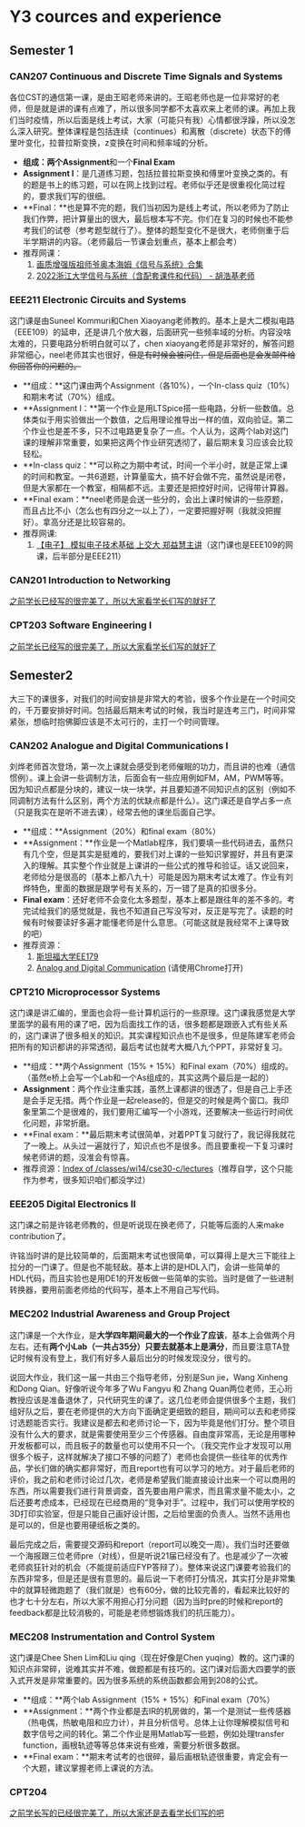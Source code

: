 # Y3 cources and experience

## Semester 1

### CAN207 Continuous and Discrete Time Signals and Systems

各位CST的通信第一课，是由王昭老师来讲的。王昭老师也是一位非常好的老师，但是就是讲的课有点难了，所以很多同学都不太喜欢来上老师的课。再加上我们当时疫情，所以后面是线上考试，大家（可能只有我）心情都很浮躁，所以没怎么深入研究。整体课程是包括连续（continues）和离散（discrete）状态下的傅里叶变化，拉普拉斯变换，z变换在时间和频率域的分析。

* **组成：两个Assignment**和一个**Final Exam**
* **Assignment I**：是几道练习题，包括拉普拉斯变换和傅里叶变换之类的。有的题是书上的练习题，可以在网上找到过程。老师似乎还是很重视化简过程的，要求我们写的很细。
* **Final：**也是算不完的题，我们当初因为是线上考试，所以老师为了防止我们作弊，把计算量出的很大，最后根本写不完。你们在复习的时候也不能参考我们的试卷（参考题型就行了）。整体的题型变化不是很大，老师侧重于后半学期讲的内容。（老师最后一节课会划重点，基本上都会考）
* 推荐网课：
  1. &#x20;[画质增强版祖师爷奥本海姆《信号与系统》合集](https://www.bilibili.com/video/BV1SB4y1C7yx/?spm\_id\_from=333.337.search-card.all.click\&vd\_source=ab192607ba364417df9811d6993d93bf)
  2. [2022浙江大学信号与系统（含配套课件和代码） - 胡浩基老师](https://www.bilibili.com/video/BV1g94y1Q76G?p=12\&vd\_source=ab192607ba364417df9811d6993d93bf)

### EEE211 Electronic Circuits and Systems

这门课是由Suneel Kommuri和Chen Xiaoyang老师教的。基本上是大二模拟电路（EEE109）的延申，还是讲几个放大器，后面研究一些频率域的分析。内容没啥太难的，只要电路分析明白就可以了，chen xiaoyang老师是非常好的，解答问题非常细心，neel老师其实也很好，~~但是有时候会被问住，但是后面也是会发邮件给你回答你的问题的。~~

* **组成：**这门课由两个Assignment（各10%），一个In-class quiz（10%）和期末考试（70%）组成。
* **Assignment I：**第一个作业是用LTSpice搭一些电路，分析一些数值。总体类似于用实验做出一个数值，之后用理论推导出一样的值，双向验证。第二个作业也是差不多，只不过电路更复杂了一点。个人认为，这两个lab对这门课的理解非常重要，如果把这两个作业研究透彻了，最后期末复习应该会比较轻松。
* **In-class quiz：**可以称之为期中考试，时间一个半小时，就是正常上课的时间和教室。一共6道题，计算量蛮大，搞不好会做不完，虽然说是闭卷，但是大家都在一个教室，相隔都不远。主要还是把控好时间，记得带计算器。
* **Final exam：**neel老师是会送一些分的，会出上课时候讲的一些原题，而且占比不小（怎么也有四分之一以上了），一定要把握好啊（我就没把握好）。拿高分还是比较容易的。
* 推荐网课:
  1. &#x20;[【电子】 模拟电子技术基础 上交大 郑益慧主讲](https://www.bilibili.com/video/BV1Gt411b7Zq?p=13\&vd\_source=ab192607ba364417df9811d6993d93bf)（这门课也是EEE109的网课，后半部分是EEE211）

### CAN201 Introduction to Networking

[之前学长已经写的很完美了，所以大家看学长们写的就好了](../ics-ke-cheng-jing-yan-fen-xiang/xi-pu-y3-ke-cheng.md#can201-introduction-to-networking)

### CPT203 Software Engineering I

[之前学长已经写的很完美了，所以大家看学长们写的就好了](../ics-ke-cheng-jing-yan-fen-xiang/xi-pu-y3-ke-cheng.md#cpt-203-software-engineering)

## Semester2

大三下的课很多，对我们的时间安排是非常大的考验，很多个作业是在一个时间交的，千万要安排好时间。包括最后期末考试的时候，我当时是连考三门，时间非常紧张，想临时抱佛脚应该是不太可行的，主打一个时间管理。

### CAN202 Analogue and Digital Communications I

刘烨老师首次登场，第一次上课就会感受到老师催眠的功力，而且讲的也难（通信惯例）。课上会讲一些调制方法，后面会有一些应用例如FM，AM，PWM等等。因为知识点都是分块的，建议一块一块学，并且要知道不同知识点的区别（例如不同调制方法有什么区别，两个方法的优缺点都是什么）。这门课还是自学占多一点（只是我实在是听不进去课），经常去他的课坐后面自己学。

* **组成：**Assignment（20%）和final exam（80%）
* **Assignment：**作业是一个Matlab程序，我们要填一些代码进去，虽然只有几个空，但是其实是挺难的，要我们对上课的一些知识掌握好，并且有更深入的理解。其实整个作业就是上课讲的一些公式的推导和验证。话又说回来，老师给分是很高的（基本上都八九十）可能是因为期末考试太难了。作业有刘烨特色，里面的数据是跟学号有关系的，万一错了是真的扣很多分。
* **Final exam**：还好老师不会变化太多题型，基本上都是跟往年的差不多的。考完试给我们的感觉就是，我也不知道自己写没写对，反正是写完了。读题的时候有时候要读好多遍才能懂老师是什么意思。（可能这就是我经常不上课导致的吧）
* 推荐资源：
  1. [斯坦福大学EE179](https://web.stanford.edu/class/ee179/Notes.html)
  2. [Analog and Digital Communication](https://www.youtube.com/playlist?list=PLwjK\_iyK4LLArUHRm3SvPLT0XWlVhpl4h) (请使用Chrome打开)

### CPT210 Microprocessor Systems

这门课是讲汇编的，里面也会将一些计算机运行的一些原理。这门课我感觉是大学里面学的最有用的课了吧，因为后面找工作的话，很多题都是跟嵌入式有些关系的，这门课讲了很多相关的知识。其实课程知识点也不是很多，但是陈建军老师会把所有的知识都讲的非常透彻，最后考试也就考大概八九个PPT，非常好复习。

* **组成：**两个Assignment（15% + 15%）和Final exam（70%）组成的。（虽然e桥上会写一个Lab和一个As组成的，其实这两个最后是一起的）
* **Assignment**：两个作业注重实践，虽然上课都讲的很透了，但是自己上手还是会手足无措。两个作业是一起release的，但是交的时候是两个窗口。我印象里第二个是很难的，我们要用汇编写一个小游戏，还要解决一些运行时间优化问题，非常折磨。
* **Final exam：**最后期末考试很简单，对着PPT复习就行了，我记得我就花了一晚上。从头过一遍就行了，知识点也不是很多。而且要重视一下复习课时候老师讲的题，没准会有惊喜。
* 推荐资源：[Index of /classes/wi14/cse30-c/lectures](https://cseweb.ucsd.edu/classes/wi14/cse30-c/lectures/)（推荐自学，这个只能作为参考，很多知识咱们都没学过）

### EEE205 Digital Electronics II

这门课之前是许铭老师教的，但是听说现在换老师了，只能等后面的人来make contribution了。

许铭当时讲的是比较简单的，后面期末考试也很简单，可以算得上是大三下能往上拉分的一门课了。但是也不能轻敌。基本上讲的是HDL入门，会讲一些简单的HDL代码，而且实验也是用DE1的开发板做一些简单的实验。当时是做了一些进制转换器，要用前面老师给的代码写，基本上不用自己写代码。



### MEC202 Industrial Awareness and Group Project

这门课是一个大作业，是**大学四年期间最大的一个作业了应该**，基本上会做两个月左右。还有**两个小Lab（一共占35分）只要去就基本上是满分**，而且要注意TA登记时候有没有登上，我们有好多人最后出分的时候发现没分，很亏的。

说回大作业，我们这一届一共由三个指导老师，分别是Sun jie，Wang Xinheng和Dong Qian。好像听说今年多了Wu Fangyu 和 Zhang Quan两位老师，王心珩教授应该是准备退休了，只代研究生的课了。这几位老师会提供很多个主题，我们组好队之后，要在老师提供的大方向下面确定更细致的题目，期间可以去和老师探讨选题能否实行。我建议是都去和老师讨论一下，因为毕竟是他们打分。整个项目没有什么大的要求，就是需要使用至少三个传感器。自由度非常高，无论是用哪种开发板都可以，而且板子的数量也可以使用不只一个。（我交完作业才发现可以用很多个板子，这样就解决了接口不够的问题了）老师也会提供一些往年的优秀作品，学长们做的确实都非常好，而且report也有可以学习的地方。对于最后老师的评价，我之前和老师讨论过几次，老师是希望我们能直接设计出来一个可以商用的东西，所以需要我们进行背景调查，首先要由用户需求，而且需求量不能太小，之后还要考虑成本，已经现在已经商用的“竞争对手”。过程中，我们可以使用学校的3D打印实验室，但是只能自己画好设计图，之后给里面的负责人。当然不适用也是可以的，但是也要用硬纸板之类的。

最后完成之后，需要提交源码和report（report可以晚交一周）。我们当时还要做一个海报跟三位老师pre（对线），但是听说21届已经没有了。也是减少了一次被老师疯狂针对的机会（不能提前适应FYP答辩了）。整体来说这门课要考验我们的东西非常多，但是还是很有意思的。最后说一下老师打分情况，其实打分是非常集中的就算轻微跑题了（我们就是）也有60分，做的比较完善的，看起来比较好的也才七十分左右，所以大家不用担心打分问题（因为当时pre的时候和report的feedback都是比较消极的，可能是老师想锻炼我们的抗压能力）。

### MEC208 Instrumentation and Control System

这门课是Chee Shen Lim和Liu qing（现在好像是Chen yuqing）教的。这门课的知识点非常碎，说难其实并不难，做题都是有技巧的。这门课对后面大四要学的嵌入式开发是非常重要的。因为很多系统的系统函数都会用到208的公式。

* **组成：**两个lab Assignment（15% + 15%）和Final exam（70%）
* **Assignment：**两个作业都是去IR的机房做的，第一个是测试一些传感器（热电偶，热敏电阻和应力计），并且分析信号。总体上让你理解模拟信号和数字信号之间的转化。第二个作业是用Matlab写一些题，例如处理transfer function，画根轨迹等等总体来说有些难，需要分析很多数据。
* **Final exam：**期末考试考的也很碎，最后画根轨迹很重要，肯定会有一个大题，建议掌握老师上课说的方法。

### CPT204

[之前学长写的已经很完美了，所以大家还是去看学长们写的吧](../ics-ke-cheng-jing-yan-fen-xiang/xi-pu-y3-ke-cheng.md#cpt204-advanced-oo-programming)

